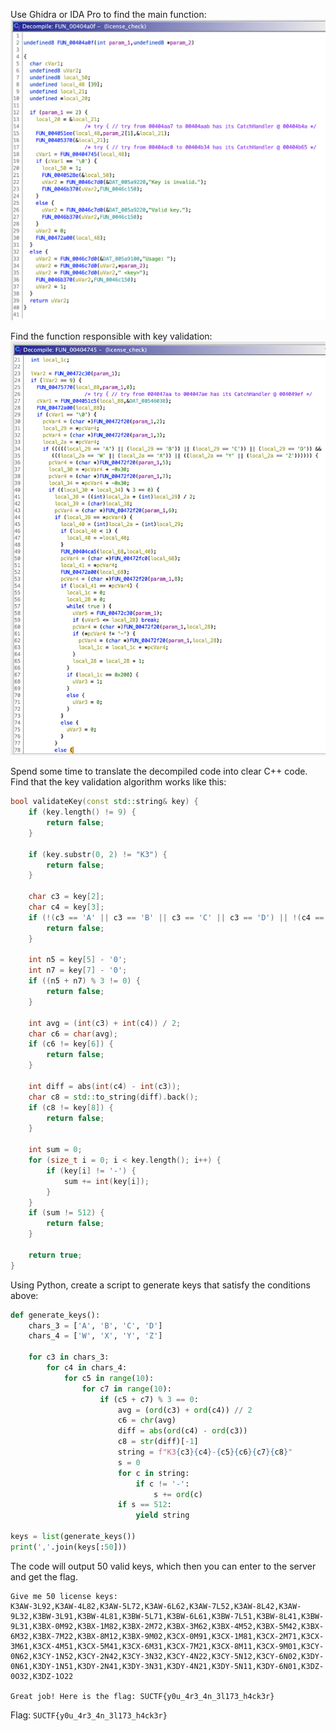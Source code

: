 Use Ghidra or IDA Pro to find the main function:
![1.png](./screenshots/1.png)

Find the function responsible with key validation:
![2.png](./screenshots/2.png)

Spend some time to translate the decompiled code into clear C++ code. Find that the key validation algorithm works like this:
```cpp
bool validateKey(const std::string& key) {
    if (key.length() != 9) {
        return false;
    }

    if (key.substr(0, 2) != "K3") {
        return false;
    }

    char c3 = key[2];
    char c4 = key[3];
    if (!(c3 == 'A' || c3 == 'B' || c3 == 'C' || c3 == 'D') || !(c4 == 'W' || c4 == 'X' || c4 == 'Y' || c4 == 'Z')) {
        return false;
    }

    int n5 = key[5] - '0';
    int n7 = key[7] - '0';
    if ((n5 + n7) % 3 != 0) {
        return false;
    }

    int avg = (int(c3) + int(c4)) / 2;
    char c6 = char(avg);
    if (c6 != key[6]) {
        return false;
    }

    int diff = abs(int(c4) - int(c3));
    char c8 = std::to_string(diff).back();
    if (c8 != key[8]) {
        return false;
    }

    int sum = 0;
    for (size_t i = 0; i < key.length(); i++) {
        if (key[i] != '-') {
            sum += int(key[i]);
        }
    }
    if (sum != 512) {
        return false;
    }

    return true;
}
```

Using Python, create a script to generate keys that satisfy the conditions above:
```python
def generate_keys():
    chars_3 = ['A', 'B', 'C', 'D']
    chars_4 = ['W', 'X', 'Y', 'Z']
    
    for c3 in chars_3:
        for c4 in chars_4:
            for c5 in range(10):
                for c7 in range(10):
                    if (c5 + c7) % 3 == 0:
                        avg = (ord(c3) + ord(c4)) // 2
                        c6 = chr(avg)
                        diff = abs(ord(c4) - ord(c3))
                        c8 = str(diff)[-1]
                        string = f"K3{c3}{c4}-{c5}{c6}{c7}{c8}"
                        s = 0
                        for c in string:
                            if c != '-':
                                s += ord(c)
                        if s == 512:
                            yield string

keys = list(generate_keys())
print(','.join(keys[:50]))
```

The code will output 50 valid keys, which then you can enter to the server and get the flag.
```
Give me 50 license keys:
K3AW-3L92,K3AW-4L82,K3AW-5L72,K3AW-6L62,K3AW-7L52,K3AW-8L42,K3AW-9L32,K3BW-3L91,K3BW-4L81,K3BW-5L71,K3BW-6L61,K3BW-7L51,K3BW-8L41,K3BW-9L31,K3BX-0M92,K3BX-1M82,K3BX-2M72,K3BX-3M62,K3BX-4M52,K3BX-5M42,K3BX-6M32,K3BX-7M22,K3BX-8M12,K3BX-9M02,K3CX-0M91,K3CX-1M81,K3CX-2M71,K3CX-3M61,K3CX-4M51,K3CX-5M41,K3CX-6M31,K3CX-7M21,K3CX-8M11,K3CX-9M01,K3CY-0N62,K3CY-1N52,K3CY-2N42,K3CY-3N32,K3CY-4N22,K3CY-5N12,K3CY-6N02,K3DY-0N61,K3DY-1N51,K3DY-2N41,K3DY-3N31,K3DY-4N21,K3DY-5N11,K3DY-6N01,K3DZ-0O32,K3DZ-1O22

Great job! Here is the flag: SUCTF{y0u_4r3_4n_3l173_h4ck3r}
```

Flag: `SUCTF{y0u_4r3_4n_3l173_h4ck3r}`